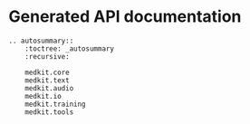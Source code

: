 # Generated API documentation

```{eval-rst}
.. autosummary::
    :toctree: _autosummary
    :recursive:

    medkit.core
    medkit.text
    medkit.audio
    medkit.io
    medkit.training
    medkit.tools
```
